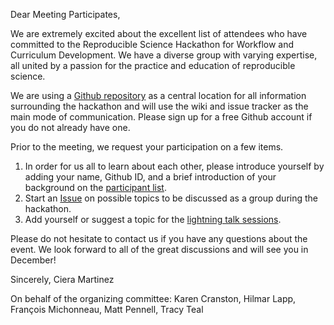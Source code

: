 Dear Meeting Participates, 

We are extremely excited about the excellent list of attendees who have committed to the Reproducible Science Hackathon for Workflow and Curriculum Development. We have a diverse group with varying expertise, all united by a passion for the practice and education of reproducible science. 

We are using a [Github repository](https://github.com/Reproducible-Science-Curriculum/Reproducible-Science-Hackathon-Dec-08-2014) as a central location for all information surrounding the hackathon and will use the wiki and issue tracker as the main mode of communication.  Please sign up for a free Github account if you do not already have one. 

Prior to the meeting, we request your participation on a few items.  

1. In order for us all to learn about each other, please introduce yourself by adding your name, Github ID, and a brief introduction of your background on the [participant list](https://github.com/Reproducible-Science-Curriculum/Reproducible-Science-Hackathon-Dec-08-2014/wiki/2.-Participants).
2. Start an [Issue](https://github.com/Reproducible-Science-Curriculum/Reproducible-Science-Hackathon-Dec-08-2014/issues) on possible topics to be discussed as a group during the hackathon. 
3. Add yourself or suggest a topic for the [lightning talk sessions](https://github.com/Reproducible-Science-Curriculum/Reproducible-Science-Hackathon-Dec-08-2014/wiki/4.-Lightning-Talks). 

Please do not hesitate to contact us if you have any questions about the event. We look forward to all of the great discussions and will see you in December!

Sincerely, 
Ciera Martinez

On behalf of the organizing committee: Karen Cranston, Hilmar Lapp, François Michonneau, Matt Pennell, Tracy Teal

